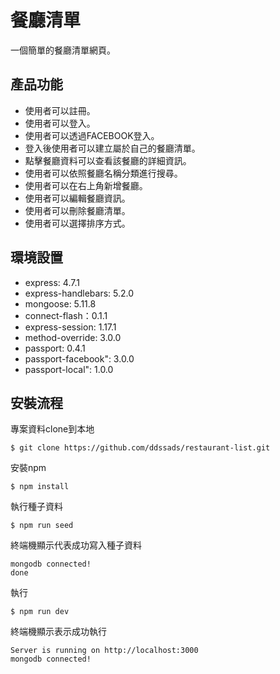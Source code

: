 # 餐廳清單
一個簡單的餐廳清單網頁。

## 產品功能
- 使用者可以註冊。
- 使用者可以登入。
- 使用者可以透過FACEBOOK登入。
- 登入後使用者可以建立屬於自己的餐廳清單。
- 點擊餐廳資料可以查看該餐廳的詳細資訊。
- 使用者可以依照餐廳名稱分類進行搜尋。
- 使用者可以在右上角新增餐廳。
- 使用者可以編輯餐廳資訊。
- 使用者可以刪除餐廳清單。
- 使用者可以選擇排序方式。

## 環境設置
- express: 4.7.1
- express-handlebars: 5.2.0
- mongoose: 5.11.8
- connect-flash：0.1.1
- express-session: 1.17.1
- method-override: 3.0.0
- passport: 0.4.1
- passport-facebook": 3.0.0
- passport-local": 1.0.0

## 安裝流程

專案資料clone到本地

```
$ git clone https://github.com/ddssads/restaurant-list.git
```
安裝npm

```
$ npm install
```

執行種子資料
```
$ npm run seed
```
終端機顯示代表成功寫入種子資料
```
mongodb connected!
done
```
執行

```
$ npm run dev
```

終端機顯示表示成功執行
```
Server is running on http://localhost:3000
mongodb connected!
```





